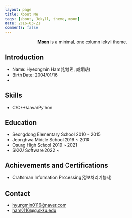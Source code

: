 ```yaml
---
layout: page
title: About Me
tags: [about, Jekyll, theme, moon]
date: 2016-03-21
comments: false
---
```

    
<center><a href="http://taylantatli.github.io/Moon"><b>Moon</b></a> is a minimal, one column jekyll theme.</center>

## Introduction
* Name: Hyeongmin Ham(함형민, 咸炯珉)
* Birth Date: 2004/01/16
* 

## Skills
* C/C++/Java/Python

## Education
* Seongdong Elementary School 2010 ~ 2015
* Jeonghwa Middle School 2016 ~ 2018
* Osung High School 2019 ~ 2021
* SKKU Software 2022 ~

## Achievements and Certifications
* Craftsman Information Processing(정보처리기능사)

## Contact
* hyungmin0116@naver.com
* ham0116@g.skku.edu

